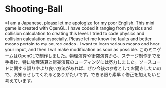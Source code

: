 # Shooting-Ball
※I am a Japanese, please let me apologize for my poor English. This mini game is created with OpenGL. I have coded it ranging from physics and collision calculation to creating this level. I tried to code physics and collision calculation especially. Please let me know the faults and better means pertain to my source codes . I want to learn various means and hear your input, and then I will make modification as soon as possible.
このミニゲームはOpenGLで制作しました。物理演算や衝突演算から、ステージ制作までを手掛け、特に物理演算と衝突演算のコーディングには努力しました。ソースコードに関する誤りやより良い方法があれば、ぜひ今後の参考としてお聞きしたいので、お知らせしてくれるとありがたいです。できる限り素早く修正を加えたいと考えています。
